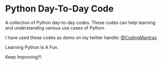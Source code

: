 # Python Day-To-Day Code

A collection of Python day-to-day codes. These codes can help learning and understanding various use cases of Python.

I have used these codes as demo on my twitter handle: [@CodingMantras](https://twitter.com/CodingMantras)

Learning Python Is A Fun.

Keep Improving!!!
